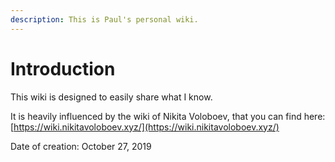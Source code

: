 ```yaml
---
description: This is Paul's personal wiki.
---
```


# Introduction

This wiki is designed to easily share what I know. 

It is heavily influenced by the wiki of Nikita Voloboev, that you can find here: [https://wiki.nikitavoloboev.xyz/](https://wiki.nikitavoloboev.xyz/)

Date of creation: October 27, 2019

